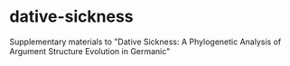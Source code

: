 # dative-sickness
Supplementary materials to "Dative Sickness: A Phylogenetic Analysis of Argument Structure Evolution in Germanic"
